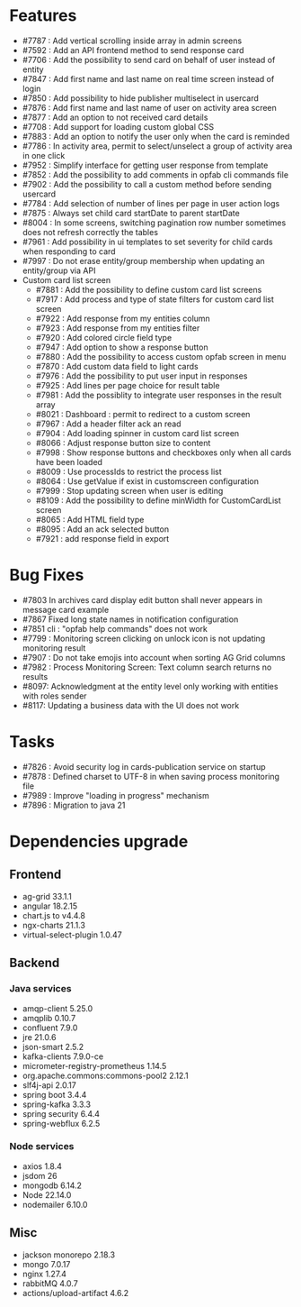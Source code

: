 
# Features

- #7787 : Add vertical scrolling inside array in admin screens
- #7592 : Add an API frontend method to send response card
- #7706 : Add the possibility to send card on behalf of user instead of entity
- #7847 : Add first name and last name on real time screen instead of login
- #7850 : Add possibility to hide publisher multiselect in usercard
- #7876 : Add first name and last name of user on activity area screen
- #7877 : Add an option to not received card details
- #7708 : Add support for loading custom global CSS
- #7883 : Add an option to notify the user only when the card is reminded
- #7786 : In activity area, permit to select/unselect a group of activity area in one click
- #7952 : Simplify interface for getting user response from template
- #7852 : Add the possibility to add comments in opfab cli commands file
- #7902 : Add the possibility to call a custom method before sending usercard
- #7784 : Add selection of number of lines per page in user action logs
- #7875 : Always set child card startDate to parent startDate
- #8004 : In some screens, switching pagination row number sometimes does not refresh correctly the tables
- #7961 : Add possibility in ui templates to set severity for child cards when responding to card
- #7997 : Do not erase entity/group membership when updating an entity/group via API
- Custom card list screen
  - #7881 : Add the possibility to define custom card list screens
  - #7917 : Add process and type of state filters for custom card list screen
  - #7922 : Add response from my entities column
  - #7923 : Add response from my entities filter
  - #7920 : Add colored circle field type
  - #7947 : Add option to show a response button
  - #7880 : Add the possibility to access custom opfab screen in menu
  - #7870 : Add custom data field to light cards
  - #7976 : Add the possibility to put user input in responses
  - #7925 : Add lines per page choice for result table
  - #7981 : Add the possiblity to integrate user responses in the result array
  - #8021 : Dashboard : permit to redirect to a custom screen
  - #7967 : Add a header filter ack an read
  - #7904 : Add loading spinner in custom card list screen
  - #8066 : Adjust response button size to content
  - #7998 : Show response buttons and checkboxes only when all cards have been loaded
  - #8009 : Use processIds to restrict the process list
  - #8064 : Use getValue if exist in customscreen configuration
  - #7999 : Stop updating screen when user is editing
  - #8109 : Add the possibility to define minWidth for CustomCardList screen
  - #8065 : Add HTML field type
  - #8095 : Add an ack selected button
  - #7921 : add response field in export


# Bug Fixes

- #7803 In archives card display edit button shall never appears in message card example
- #7867 Fixed long state names in notification configuration
- #7851 cli : "opfab help commands" does not work
- #7799 : Monitoring screen clicking on unlock icon is not updating monitoring result
- #7907 : Do not take emojis into account when sorting AG Grid columns
- #7982 : Process Monitoring Screen: Text column search returns no results
- #8097: Acknowledgment at the entity level only working with entities with roles sender
- #8117: Updating a business data with the UI does not work


# Tasks

- #7826 : Avoid security log in cards-publication service on startup
- #7878 : Defined charset to UTF-8 in when saving process monitoring file
- #7989 : Improve "loading in progress" mechanism
- #7896 : Migration to java 21

# Dependencies upgrade

## Frontend
- ag-grid 33.1.1
- angular  18.2.15
- chart.js to v4.4.8
- ngx-charts 21.1.3
- virtual-select-plugin 1.0.47


  
## Backend 

### Java services 

- amqp-client 5.25.0
- amqplib 0.10.7
- confluent 7.9.0
- jre 21.0.6
- json-smart 2.5.2
- kafka-clients 7.9.0-ce 
- micrometer-registry-prometheus 1.14.5
- org.apache.commons:commons-pool2 2.12.1
- slf4j-api 2.0.17
- spring boot 3.4.4
- spring-kafka 3.3.3
- spring security 6.4.4
- spring-webflux 6.2.5

### Node services

- axios 1.8.4
- jsdom 26
- mongodb 6.14.2
- Node 22.14.0
- nodemailer 6.10.0
  

## Misc 

- jackson monorepo 2.18.3
- mongo 7.0.17
- nginx 1.27.4
- rabbitMQ 4.0.7
- actions/upload-artifact 4.6.2





